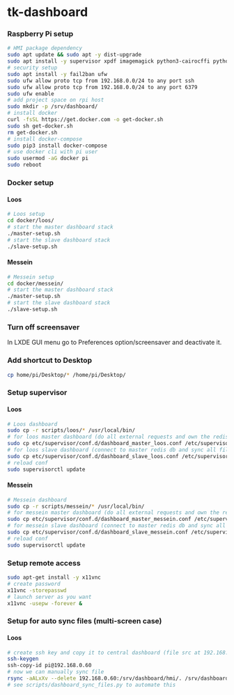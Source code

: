# tk-dashboard

### Raspberry Pi setup

```bash
# HMI package dependency
sudo apt update && sudo apt -y dist-upgrade
sudo apt install -y supervisor xpdf imagemagick python3-cairocffi python3-pil python3-pil.imagetk python3-redis xscreensaver
# security setup
sudo apt install -y fail2ban ufw
sudo ufw allow proto tcp from 192.168.0.0/24 to any port ssh
sudo ufw allow proto tcp from 192.168.0.0/24 to any port 6379
sudo ufw enable
# add project space on rpi host
sudo mkdir -p /srv/dashboard/
# install docker
curl -fsSL https://get.docker.com -o get-docker.sh
sudo sh get-docker.sh
rm get-docker.sh
# install docker-compose
sudo pip3 install docker-compose
# use docker cli with pi user
sudo usermod -aG docker pi
sudo reboot
```

### Docker setup

#### Loos
```bash
# Loos setup
cd docker/loos/
# start the master dashboard stack
./master-setup.sh
# start the slave dashboard stack
./slave-setup.sh
```

#### Messein
```bash
# Messein setup
cd docker/messein/
# start the master dashboard stack
./master-setup.sh
# start the slave dashboard stack
./slave-setup.sh
```

### Turn off screensaver

In LXDE GUI menu go to Preferences option/screensaver and deactivate it.

### Add shortcut to Desktop

```bash
cp home/pi/Desktop/* /home/pi/Desktop/
```

### Setup supervisor

#### Loos
```bash
# Loos dashboard
sudo cp -r scripts/loos/* /usr/local/bin/
# for loos master dashboard (do all external requests and own the redis db)
sudo cp etc/supervisor/conf.d/dashboard_master_loos.conf /etc/supervisor/conf.d/
# for loos slave dashboard (connect to master redis db and sync all files with master)
sudo cp etc/supervisor/conf.d/dashboard_slave_loos.conf /etc/supervisor/conf.d/
# reload conf
sudo supervisorctl update
```
#### Messein
```bash
# Messein dashboard
sudo cp -r scripts/messein/* /usr/local/bin/
# for messein master dashboard (do all external requests and own the redis db)
sudo cp etc/supervisor/conf.d/dashboard_master_messein.conf /etc/supervisor/conf.d/
# for messein slave dashboard (connect to master redis db and sync all files with master)
sudo cp etc/supervisor/conf.d/dashboard_slave_messein.conf /etc/supervisor/conf.d/
# reload conf
sudo supervisorctl update
```

### Setup remote access

```bash
sudo apt-get install -y x11vnc
# create password
x11vnc -storepasswd
# launch server as you want
x11vnc -usepw -forever &
```

### Setup for auto sync files (multi-screen case)

#### Loos
```bash
# create ssh key and copy it to central dashboard (file src at 192.168.0.60)
ssh-keygen
ssh-copy-id pi@192.168.0.60
# now we can manually sync file
rsync -aALxXv --delete 192.168.0.60:/srv/dashboard/hmi/. /srv/dashboard/hmi/.
# see scripts/dashboard_sync_files.py to automate this
```
